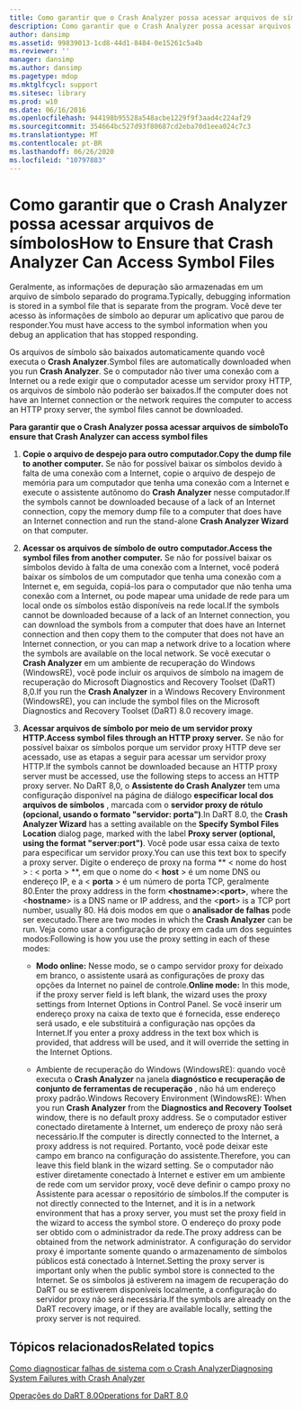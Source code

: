 ```yaml
---
title: Como garantir que o Crash Analyzer possa acessar arquivos de símbolos
description: Como garantir que o Crash Analyzer possa acessar arquivos de símbolos
author: dansimp
ms.assetid: 99839013-1cd8-44d1-8484-0e15261c5a4b
ms.reviewer: ''
manager: dansimp
ms.author: dansimp
ms.pagetype: mdop
ms.mktglfcycl: support
ms.sitesec: library
ms.prod: w10
ms.date: 06/16/2016
ms.openlocfilehash: 944198b95528a548acbe1229f9f3aad4c224af29
ms.sourcegitcommit: 354664bc527d93f80687cd2eba70d1eea024c7c3
ms.translationtype: MT
ms.contentlocale: pt-BR
ms.lasthandoff: 06/26/2020
ms.locfileid: "10797883"
---
```

# <span data-ttu-id="a7111-103">Como garantir que o Crash Analyzer possa acessar arquivos de símbolos</span><span class="sxs-lookup"><span data-stu-id="a7111-103">How to Ensure that Crash Analyzer Can Access Symbol Files</span></span>


<span data-ttu-id="a7111-104">Geralmente, as informações de depuração são armazenadas em um arquivo de símbolo separado do programa.</span><span class="sxs-lookup"><span data-stu-id="a7111-104">Typically, debugging information is stored in a symbol file that is separate from the program.</span></span> <span data-ttu-id="a7111-105">Você deve ter acesso às informações de símbolo ao depurar um aplicativo que parou de responder.</span><span class="sxs-lookup"><span data-stu-id="a7111-105">You must have access to the symbol information when you debug an application that has stopped responding.</span></span>

<span data-ttu-id="a7111-106">Os arquivos de símbolo são baixados automaticamente quando você executa o **Crash Analyzer**.</span><span class="sxs-lookup"><span data-stu-id="a7111-106">Symbol files are automatically downloaded when you run **Crash Analyzer**.</span></span> <span data-ttu-id="a7111-107">Se o computador não tiver uma conexão com a Internet ou a rede exigir que o computador acesse um servidor proxy HTTP, os arquivos de símbolo não poderão ser baixados.</span><span class="sxs-lookup"><span data-stu-id="a7111-107">If the computer does not have an Internet connection or the network requires the computer to access an HTTP proxy server, the symbol files cannot be downloaded.</span></span>

**<span data-ttu-id="a7111-108">Para garantir que o Crash Analyzer possa acessar arquivos de símbolo</span><span class="sxs-lookup"><span data-stu-id="a7111-108">To ensure that Crash Analyzer can access symbol files</span></span>**

1.  **<span data-ttu-id="a7111-109">Copie o arquivo de despejo para outro computador.</span><span class="sxs-lookup"><span data-stu-id="a7111-109">Copy the dump file to another computer.</span></span>** <span data-ttu-id="a7111-110">Se não for possível baixar os símbolos devido à falta de uma conexão com a Internet, copie o arquivo de despejo de memória para um computador que tenha uma conexão com a Internet e execute o assistente autônomo do **Crash Analyzer** nesse computador.</span><span class="sxs-lookup"><span data-stu-id="a7111-110">If the symbols cannot be downloaded because of a lack of an Internet connection, copy the memory dump file to a computer that does have an Internet connection and run the stand-alone **Crash Analyzer Wizard** on that computer.</span></span>

2.  **<span data-ttu-id="a7111-111">Acessar os arquivos de símbolo de outro computador.</span><span class="sxs-lookup"><span data-stu-id="a7111-111">Access the symbol files from another computer.</span></span>** <span data-ttu-id="a7111-112">Se não for possível baixar os símbolos devido à falta de uma conexão com a Internet, você poderá baixar os símbolos de um computador que tenha uma conexão com a Internet e, em seguida, copiá-los para o computador que não tenha uma conexão com a Internet, ou pode mapear uma unidade de rede para um local onde os símbolos estão disponíveis na rede local.</span><span class="sxs-lookup"><span data-stu-id="a7111-112">If the symbols cannot be downloaded because of a lack of an Internet connection, you can download the symbols from a computer that does have an Internet connection and then copy them to the computer that does not have an Internet connection, or you can map a network drive to a location where the symbols are available on the local network.</span></span> <span data-ttu-id="a7111-113">Se você executar o **Crash Analyzer** em um ambiente de recuperação do Windows (WindowsRE), você pode incluir os arquivos de símbolo na imagem de recuperação do Microsoft Diagnostics and Recovery Toolset (DaRT) 8,0.</span><span class="sxs-lookup"><span data-stu-id="a7111-113">If you run the **Crash Analyzer** in a Windows Recovery Environment (WindowsRE), you can include the symbol files on the Microsoft Diagnostics and Recovery Toolset (DaRT) 8.0 recovery image.</span></span>

3.  **<span data-ttu-id="a7111-114">Acessar arquivos de símbolo por meio de um servidor proxy HTTP.</span><span class="sxs-lookup"><span data-stu-id="a7111-114">Access symbol files through an HTTP proxy server.</span></span>** <span data-ttu-id="a7111-115">Se não for possível baixar os símbolos porque um servidor proxy HTTP deve ser acessado, use as etapas a seguir para acessar um servidor proxy HTTP.</span><span class="sxs-lookup"><span data-stu-id="a7111-115">If the symbols cannot be downloaded because an HTTP proxy server must be accessed, use the following steps to access an HTTP proxy server.</span></span> <span data-ttu-id="a7111-116">No DaRT 8,0, o **Assistente do Crash Analyzer** tem uma configuração disponível na página de diálogo **especificar local dos arquivos de símbolos** , marcada com o **servidor proxy de rótulo (opcional, usando o formato "servidor: porta")**.</span><span class="sxs-lookup"><span data-stu-id="a7111-116">In DaRT 8.0, the **Crash Analyzer Wizard** has a setting available on the **Specify Symbol Files Location** dialog page, marked with the label **Proxy server (optional, using the format "server:port")**.</span></span> <span data-ttu-id="a7111-117">Você pode usar essa caixa de texto para especificar um servidor proxy.</span><span class="sxs-lookup"><span data-stu-id="a7111-117">You can use this text box to specify a proxy server.</span></span> <span data-ttu-id="a7111-118">Digite o endereço de proxy na forma \*\* &lt; nome do host &gt; : &lt; porta &gt; \*\*, em que o nome do &lt; **host** &gt; é um nome DNS ou endereço IP, e a &lt; **porta** &gt; é um número de porta TCP, geralmente 80.</span><span class="sxs-lookup"><span data-stu-id="a7111-118">Enter the proxy address in the form **&lt;hostname&gt;:&lt;port&gt;**, where the &lt;**hostname**&gt; is a DNS name or IP address, and the &lt;**port**&gt; is a TCP port number, usually 80.</span></span> <span data-ttu-id="a7111-119">Há dois modos em que o **analisador de falhas** pode ser executado.</span><span class="sxs-lookup"><span data-stu-id="a7111-119">There are two modes in which the **Crash Analyzer** can be run.</span></span> <span data-ttu-id="a7111-120">Veja como usar a configuração de proxy em cada um dos seguintes modos:</span><span class="sxs-lookup"><span data-stu-id="a7111-120">Following is how you use the proxy setting in each of these modes:</span></span>

    -   <span data-ttu-id="a7111-121">**Modo online:** Nesse modo, se o campo servidor proxy for deixado em branco, o assistente usará as configurações de proxy das opções da Internet no painel de controle.</span><span class="sxs-lookup"><span data-stu-id="a7111-121">**Online mode:** In this mode, if the proxy server field is left blank, the wizard uses the proxy settings from Internet Options in Control Panel.</span></span> <span data-ttu-id="a7111-122">Se você inserir um endereço proxy na caixa de texto que é fornecida, esse endereço será usado, e ele substituirá a configuração nas opções da Internet.</span><span class="sxs-lookup"><span data-stu-id="a7111-122">If you enter a proxy address in the text box which is provided, that address will be used, and it will override the setting in the Internet Options.</span></span>

    -   <span data-ttu-id="a7111-123">Ambiente de recuperação do Windows (WindowsRE): quando você executa o **Crash Analyzer** na janela **diagnóstico e recuperação de conjunto de ferramentas de recuperação** , não há um endereço proxy padrão.</span><span class="sxs-lookup"><span data-stu-id="a7111-123">Windows Recovery Environment (WindowsRE): When you run **Crash Analyzer** from the **Diagnostics and Recovery Toolset** window, there is no default proxy address.</span></span> <span data-ttu-id="a7111-124">Se o computador estiver conectado diretamente à Internet, um endereço de proxy não será necessário.</span><span class="sxs-lookup"><span data-stu-id="a7111-124">If the computer is directly connected to the Internet, a proxy address is not required.</span></span> <span data-ttu-id="a7111-125">Portanto, você pode deixar este campo em branco na configuração do assistente.</span><span class="sxs-lookup"><span data-stu-id="a7111-125">Therefore, you can leave this field blank in the wizard setting.</span></span> <span data-ttu-id="a7111-126">Se o computador não estiver diretamente conectado à Internet e estiver em um ambiente de rede com um servidor proxy, você deve definir o campo proxy no Assistente para acessar o repositório de símbolos.</span><span class="sxs-lookup"><span data-stu-id="a7111-126">If the computer is not directly connected to the Internet, and it is in a network environment that has a proxy server, you must set the proxy field in the wizard to access the symbol store.</span></span> <span data-ttu-id="a7111-127">O endereço do proxy pode ser obtido com o administrador da rede.</span><span class="sxs-lookup"><span data-stu-id="a7111-127">The proxy address can be obtained from the network administrator.</span></span> <span data-ttu-id="a7111-128">A configuração do servidor proxy é importante somente quando o armazenamento de símbolos públicos está conectado à Internet.</span><span class="sxs-lookup"><span data-stu-id="a7111-128">Setting the proxy server is important only when the public symbol store is connected to the Internet.</span></span> <span data-ttu-id="a7111-129">Se os símbolos já estiverem na imagem de recuperação do DaRT ou se estiverem disponíveis localmente, a configuração do servidor proxy não será necessária.</span><span class="sxs-lookup"><span data-stu-id="a7111-129">If the symbols are already on the DaRT recovery image, or if they are available locally, setting the proxy server is not required.</span></span>

## <span data-ttu-id="a7111-130">Tópicos relacionados</span><span class="sxs-lookup"><span data-stu-id="a7111-130">Related topics</span></span>


[<span data-ttu-id="a7111-131">Como diagnosticar falhas de sistema com o Crash Analyzer</span><span class="sxs-lookup"><span data-stu-id="a7111-131">Diagnosing System Failures with Crash Analyzer</span></span>](diagnosing-system-failures-with-crash-analyzer--dart-8.md)

[<span data-ttu-id="a7111-132">Operações do DaRT 8.0</span><span class="sxs-lookup"><span data-stu-id="a7111-132">Operations for DaRT 8.0</span></span>](operations-for-dart-80-dart-8.md)

 

 





